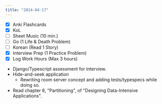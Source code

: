 ```yaml
---
title: "2024-04-17"
---
```


- [x] Anki Flashcards
- [x] KoL
- [ ] Sheet Music (10 min.)
- [ ] Go (1 Life & Death Problem)
- [ ] Korean (Read 1 Story)
- [x] Interview Prep (1 Practice Problem)
- [x] Log Work Hours (Max 3 hours)

* Django/Typescript assessment for interview.
* Hide-and-seek application
	* Rewriting room server concept and adding tests/typespecs while doing so.
* Read chapter 6, "Partitioning", of "Designing Data-Intensive Applications".